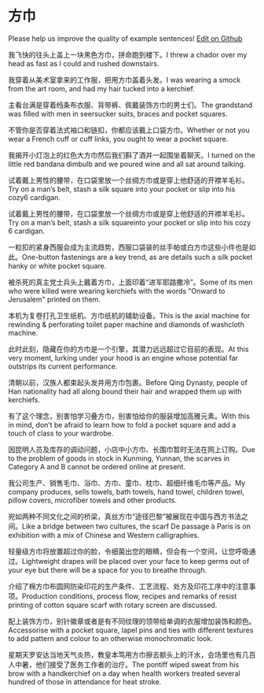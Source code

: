 # 方巾

Please help us improve the quality of example sentences! [Edit on Github](https://github.com/jiyushe/jiyu-example-sentence-source/blob/main/chinese/fangjin_1.md)

<p><span class="chinese">我飞快的往头上盖上一块黑色方巾，拼命跑到楼下。</span><span class="english">I threw a chador over my head as fast as I could and rushed downstairs.</span></p>

<p><span class="chinese">我穿着从美术室拿来的工作服，把用方巾盖着头发。</span><span class="english">I was wearing a smock from the art room, and had my hair tucked into a kerchief.</span></p>

<p><span class="chinese">主看台满是穿着绉条布衣服、背带裤、佩戴装饰方巾的男士们。</span><span class="english">The grandstand was filled with men in seersucker suits, braces and pocket squares.</span></p>

<p><span class="chinese">不管你是否穿着法式袖口和链扣，你都应该戴上口袋方巾。</span><span class="english">Whether or not you wear a French cuff or cuff links, you ought to wear a pocket square.</span></p>

<p><span class="chinese">我揭开小灯泡上的红色大方巾然后我们斟了酒并一起围坐着聊天。</span><span class="english">I turned on the little red bandana dimbulb and we poured wine and all sat around talking.</span></p>

<p><span class="chinese">试着戴上男性的腰带，在口袋里放一个丝绸方巾或是穿上他舒适的开襟羊毛衫。</span><span class="english">Try on a man’s belt, stash a silk square into your pocket or slip into his cozy6 cardigan.</span></p>

<p><span class="chinese">试着戴上男性的腰带，在口袋里放一个丝绸方巾或是穿上他舒适的开襟羊毛衫。</span><span class="english">Try on a man’s belt, stash a silk squareinto your pocket or slip into his cozy 6 cardigan.</span></p>

<p><span class="chinese">一粒扣的紧身西服会成为主流趋势，西服口袋装的丝手帕或白方巾这些小件也是如此。</span><span class="english">One-button fastenings are a key trend, as are details such a silk pocket hanky or white pocket square.</span></p>

<p><span class="chinese">被杀死的真主党士兵头上戴着方巾，上面印着“进军耶路撒冷”。</span><span class="english">Some of its men who were killed were wearing kerchiefs with the words "Onward to Jerusalem" printed on them.</span></p>

<p><span class="chinese">本机为复卷打孔卫生纸机、方巾纸机的辅助设备。</span><span class="english">This is the axial machine for rewinding & perforating toilet paper machine and diamonds of washcloth machine.</span></p>

<p><span class="chinese">此时此刻，隐藏在你的方巾是一个引擎，其潜力远远超过它目前的表现。</span><span class="english">At this very moment, lurking under your hood is an engine whose potential far outstrips its current performance.</span></p>

<p><span class="chinese">清朝以前，汉族人都束起头发并用方巾包裹。</span><span class="english">Before Qing Dynasty, people of Han nationality had all along bound their hair and wrapped them up with kerchiefs.</span></p>

<p><span class="chinese">有了这个理念，别害怕学习叠方巾，别害怕给你的服装增加高雅元素。</span><span class="english">With this in mind, don’t be afraid to learn how to fold a pocket square and add a touch of class to your wardrobe.</span></p>

<p><span class="chinese">因昆明人员及库存的调动问题，小店中小方巾、长围巾暂时无法在网上订购。</span><span class="english">Due to the problem of goods in stock in Kunming, Yunnan, the scarves in Category A and B cannot be ordered online at present.</span></p>

<p><span class="chinese">我公司生产、销售毛巾、浴巾、方巾、童巾、枕巾、超细纤维毛巾等产品。</span><span class="english">My company produces, sells towels, bath towels, hand towel, children towel, pillow covers, microfiber towels and other products.</span></p>

<p><span class="chinese">宛如两种不同文化之间的桥梁，真丝方巾“途径巴黎”被展现在中国与西方书法之间。</span><span class="english">Like a bridge between two cultures, the scarf De passage à Paris is on exhibition with a mix of Chinese and Western calligraphies.</span></p>

<p><span class="chinese">轻量级方巾将放置超过你的脸，令细菌出您的眼睛，但会有一个空间，让您呼吸通过。</span><span class="english">Lightweight drapes will be placed over your face to keep germs out of your eye but there will be a space for you to breathe through.</span></p>

<p><span class="chinese">介绍了棉方巾布圆网防染印花的生产条件、工艺流程、处方及印花工序中的注意事项。</span><span class="english">Production conditions, process flow, recipes and remarks of resist printing of cotton square scarf with rotary screen are discussed.</span></p>

<p><span class="chinese">配上装饰方巾，别针徽章或者是有不同纹理的领带给单调的衣服增加装饰和颜色。</span><span class="english">Accessorise with a pocket square, lapel pins and ties with different textures to add pattern and colour to an otherwise monochromatic look.</span></p>

<p><span class="chinese">星期天罗安达当地天气炎热，教皇本笃用方巾擦去额头上的汗水，会场里也有几百人中暑，他们接受了医务工作者的治疗。</span><span class="english">The pontiff wiped sweat from his brow with a handkerchief on a day when health workers treated several hundred of those in attendance for heat stroke.</span></p>

